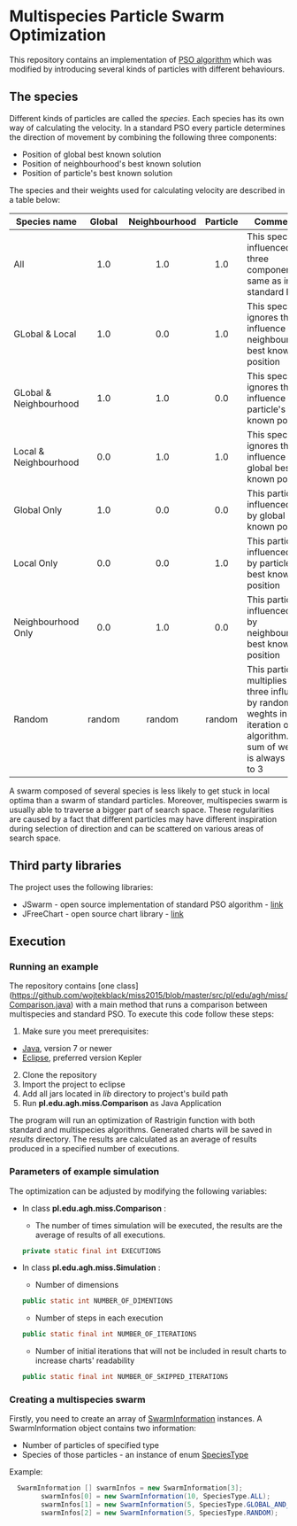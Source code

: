 # Multispecies Particle Swarm Optimization
This repository contains an implementation of [PSO algorithm](https://en.wikipedia.org/wiki/Particle_swarm_optimization) which was modified by introducing several kinds of particles with different behaviours.

## The species
Different kinds of particles are called the *species*. Each species has its own way of calculating the velocity. In a standard PSO every particle determines the direction of movement by combining the following three components:
- Position of global best known solution
- Position of neighbourhood's best known solution
- Position of particle's best known solution

The species and their weights used for calculating velocity are described in a table below:

| Species name | Global | Neighbourhood | Particle | Commentary |
| ------------ | :----: | :-----------: | :------: | ---------- |
| All | 1.0 | 1.0 | 1.0 | This species is influenced by all three components, the same as in the standard PSO |
| GLobal & Local | 1.0 | 0.0 | 1.0 | This species ignores the influence of neighbourhood's best known position |
| GLobal & Neighbourhood | 1.0 | 1.0 | 0.0 | This species ignores the influence of particle's best known position |
| Local & Neighbourhood | 0.0 | 1.0 | 1.0 | This species ignores the influence of global best known position |
| Global Only | 1.0 | 0.0 | 0.0 | This particle is influenced only by global best known position |
| Local Only | 0.0 | 0.0 | 1.0 | This particle is influenced only by particle's best known position |
| Neighbourhood Only | 0.0 | 1.0 | 0.0 | This particle is influenced only by neighbourhood's best known position |
| Random | random | random | random | This particle multiplies all three influences by random weghts in every iteration of the algorithm. The sum of weights is always equal to 3 |

A swarm composed of several species is less likely to get stuck in local optima than a swarm of standard particles. Moreover, multispecies swarm is usually able to traverse a bigger part of search space. These regularities are caused by a fact that different particles may have different inspiration during selection of direction and can be scattered on various areas of search space.

## Third party libraries
The project uses the following libraries:
* JSwarm - open source implementation of standard PSO algorithm - [link](http://jswarm-pso.sourceforge.net/)
* JFreeChart - open source chart library - [link](http://www.jfree.org/jfreechart/)

## Execution

### Running an example
The repository contains [one class] (https://github.com/wojtekblack/miss2015/blob/master/src/pl/edu/agh/miss/Comparison.java) with a main method that runs a comparison between multispecies and standard PSO. To execute this code follow these steps:

1. Make sure you meet prerequisites:
  * [Java](https://www.java.com), version 7 or newer
  * [Eclipse](https://eclipse.org/), preferred version Kepler
2. Clone the repository
3. Import the project to eclipse
4. Add all jars located in *lib* directory to project's build path
5. Run **pl.edu.agh.miss.Comparison** as Java Application

The program will run an optimization of Rastrigin function with both standard and multispecies algorithms. Generated charts will be saved in *results* directory. The results are calculated as an average of results produced in a specified number of executions. 

### Parameters of example simulation
The optimization can be adjusted by modifying the following variables:

* In class **pl.edu.agh.miss.Comparison** :
 
  * The number of times simulation will be executed, the results are the average of results of all executions.
  ```java
  private static final int EXECUTIONS 
  ```
* In class **pl.edu.agh.miss.Simulation** :

  * Number of dimensions
  ```java
  public static int NUMBER_OF_DIMENTIONS
  ```
  * Number of steps in each execution
  ```java
  public static final int NUMBER_OF_ITERATIONS
  ```
  * Number of initial iterations that will not be included in result charts to increase charts' readability
  ```java
  public static final int NUMBER_OF_SKIPPED_ITERATIONS
  ```


### Creating a multispecies swarm
Firstly, you need to create an array of [SwarmInformation](src/pl/edu/agh/miss/swarm/SwarmInformation.java) instances. A SwarmInformation object contains two information: 

* Number of particles of specified type
* Species of those particles - an instance of enum [SpeciesType](src/pl/edu/agh/miss/particle/species/SpeciesType.java)

Example:
```java
  SwarmInformation [] swarmInfos = new SwarmInformation[3];
		swarmInfos[0] = new SwarmInformation(10, SpeciesType.ALL);
		swarmInfos[1] = new SwarmInformation(5, SpeciesType.GLOBAL_AND_LOCAL);
		swarmInfos[2] = new SwarmInformation(5, SpeciesType.RANDOM);
```
